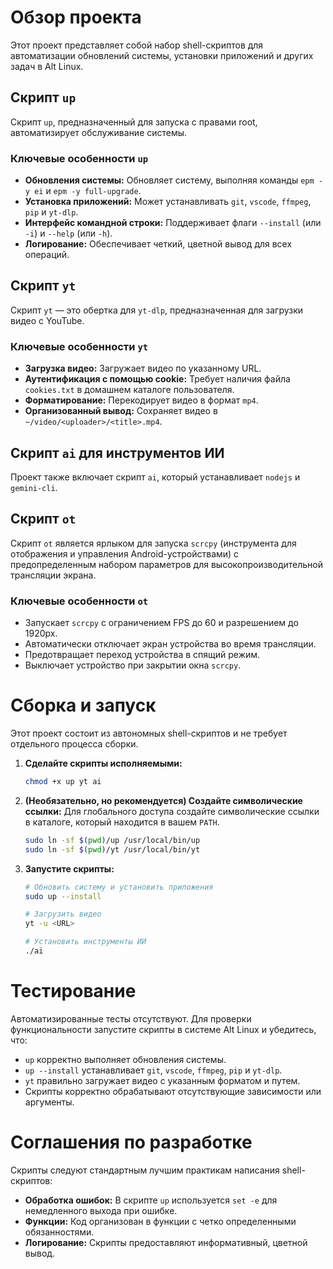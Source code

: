 # Обзор проекта

Этот проект представляет собой набор shell-скриптов для автоматизации обновлений системы, установки приложений и других задач в Alt Linux.

## Скрипт `up`

Скрипт `up`, предназначенный для запуска с правами root, автоматизирует обслуживание системы.

### Ключевые особенности `up`

- **Обновления системы:** Обновляет систему, выполняя команды `epm -y ei` и `epm -y full-upgrade`.
- **Установка приложений:** Может устанавливать `git`, `vscode`, `ffmpeg`, `pip` и `yt-dlp`.
- **Интерфейс командной строки:** Поддерживает флаги `--install` (или `-i`) и `--help` (или `-h`).
- **Логирование:** Обеспечивает четкий, цветной вывод для всех операций.

## Скрипт `yt`

Скрипт `yt` — это обертка для `yt-dlp`, предназначенная для загрузки видео с YouTube.

### Ключевые особенности `yt`

- **Загрузка видео:** Загружает видео по указанному URL.
- **Аутентификация с помощью cookie:** Требует наличия файла `cookies.txt` в домашнем каталоге пользователя.
- **Форматирование:** Перекодирует видео в формат `mp4`.
- **Организованный вывод:** Сохраняет видео в `~/video/<uploader>/<title>.mp4`.

## Скрипт `ai` для инструментов ИИ

Проект также включает скрипт `ai`, который устанавливает `nodejs` и `gemini-cli`.

## Скрипт `ot`

Скрипт `ot` является ярлыком для запуска `scrcpy` (инструмента для отображения и управления Android-устройствами) с предопределенным набором параметров для высокопроизводительной трансляции экрана.

### Ключевые особенности `ot`

- Запускает `scrcpy` с ограничением FPS до 60 и разрешением до 1920px.
- Автоматически отключает экран устройства во время трансляции.
- Предотвращает переход устройства в спящий режим.
- Выключает устройство при закрытии окна `scrcpy`.

# Сборка и запуск

Этот проект состоит из автономных shell-скриптов и не требует отдельного процесса сборки.

1.  **Сделайте скрипты исполняемыми:**
    ```bash
    chmod +x up yt ai
    ```

2.  **(Необязательно, но рекомендуется) Создайте символические ссылки:**
    Для глобального доступа создайте символические ссылки в каталоге, который находится в вашем `PATH`.
    ```bash
    sudo ln -sf $(pwd)/up /usr/local/bin/up
    sudo ln -sf $(pwd)/yt /usr/local/bin/yt
    ```

3.  **Запустите скрипты:**
    ```bash
    # Обновить систему и установить приложения
    sudo up --install

    # Загрузить видео
    yt -u <URL>

    # Установить инструменты ИИ
    ./ai
    ```

# Тестирование

Автоматизированные тесты отсутствуют. Для проверки функциональности запустите скрипты в системе Alt Linux и убедитесь, что:

- `up` корректно выполняет обновления системы.
- `up --install` устанавливает `git`, `vscode`, `ffmpeg`, `pip` и `yt-dlp`.
- `yt` правильно загружает видео с указанным форматом и путем.
- Скрипты корректно обрабатывают отсутствующие зависимости или аргументы.

# Соглашения по разработке

Скрипты следуют стандартным лучшим практикам написания shell-скриптов:

- **Обработка ошибок:** В скрипте `up` используется `set -e` для немедленного выхода при ошибке.
- **Функции:** Код организован в функции с четко определенными обязанностями.
- **Логирование:** Скрипты предоставляют информативный, цветной вывод.